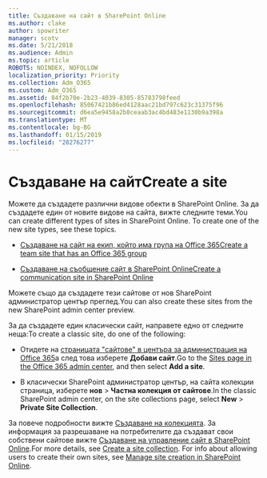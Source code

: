```yaml
---
title: Създаване на сайт в SharePoint Online
ms.author: clake
author: spowriter
manager: scotv
ms.date: 5/21/2018
ms.audience: Admin
ms.topic: article
ROBOTS: NOINDEX, NOFOLLOW
localization_priority: Priority
ms.collection: Adm_O365
ms.custom: Adm_O365
ms.assetid: 84f2b70e-2b23-4039-8305-85783798feed
ms.openlocfilehash: 85067421b86ed4128aac21bd797c623c31375f96
ms.sourcegitcommit: d6ea5e9458a2b8ceaab3ac4bd483e1130b9a398a
ms.translationtype: MT
ms.contentlocale: bg-BG
ms.lasthandoff: 01/15/2019
ms.locfileid: "28276277"
---
```

# <a name="create-a-site"></a><span data-ttu-id="3adbf-102">Създаване на сайт</span><span class="sxs-lookup"><span data-stu-id="3adbf-102">Create a site</span></span>

<span data-ttu-id="3adbf-p101">Можете да създадете различни видове обекти в SharePoint Online. За да създадете един от новите видове на сайта, вижте следните теми.</span><span class="sxs-lookup"><span data-stu-id="3adbf-p101">You can create different types of sites in SharePoint Online. To create one of the new site types, see these topics.</span></span>
  
- [<span data-ttu-id="3adbf-105">Създаване на сайт на екип, който има група на Office 365</span><span class="sxs-lookup"><span data-stu-id="3adbf-105">Create a team site that has an Office 365 group</span></span>](https://go.microsoft.com/fwlink/?linkid=866292)
    
- [<span data-ttu-id="3adbf-106">Създаване на съобщение сайт в SharePoint Online</span><span class="sxs-lookup"><span data-stu-id="3adbf-106">Create a communication site in SharePoint Online</span></span>](https://go.microsoft.com/fwlink/?linkid=866294)
    
<span data-ttu-id="3adbf-107">Можете също да създадете тези сайтове от нов SharePoint администратор център преглед.</span><span class="sxs-lookup"><span data-stu-id="3adbf-107">You can also create these sites from the new SharePoint admin center preview.</span></span>
  
<span data-ttu-id="3adbf-108">За да създадете един класически сайт, направете едно от следните неща:</span><span class="sxs-lookup"><span data-stu-id="3adbf-108">To create a classic site, do one of the following:</span></span>
  
- <span data-ttu-id="3adbf-109">Отидете на [страницата "сайтове" в центъра за администрация на Office 365](https://portal.office.com/adminportal/home#/SitesList)а след това изберете **Добави сайт**.</span><span class="sxs-lookup"><span data-stu-id="3adbf-109">Go to the [Sites page in the Office 365 admin center](https://portal.office.com/adminportal/home#/SitesList), and then select **Add a site**.</span></span>
    
- <span data-ttu-id="3adbf-110">В класически SharePoint администратор център, на сайта колекции страница, изберете **нов** \> **Частна колекция от сайтове**.</span><span class="sxs-lookup"><span data-stu-id="3adbf-110">In the classic SharePoint admin center, on the site collections page, select **New** \> **Private Site Collection**.</span></span>
    
<span data-ttu-id="3adbf-p102">За повече подробности вижте [Създаване на колекцията](https://go.microsoft.com/fwlink/?linkid=866295). За информация за разрешаване на потребителите да създават свои собствени сайтове вижте [Създаване на управление сайт в SharePoint Online](https://go.microsoft.com/fwlink/?linkid=866296).</span><span class="sxs-lookup"><span data-stu-id="3adbf-p102">For more details, see [Create a site collection](https://go.microsoft.com/fwlink/?linkid=866295). For info about allowing users to create their own sites, see [Manage site creation in SharePoint Online](https://go.microsoft.com/fwlink/?linkid=866296).</span></span>
  

